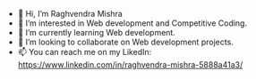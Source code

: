 - 👋 Hi, I’m Raghvendra Mishra
- 👀 I’m interested in Web development and Competitive Coding.
- 🌱 I’m currently learning Web development.
- 💞️ I’m looking to collaborate on Web development projects.
- 📫 You can reach me on my LikedIn: https://www.linkedin.com/in/raghvendra-mishra-5888a41a3/

<!---
raghvendram396/raghvendram396 is a ✨ special ✨ repository because its `README.md` (this file) appears on your GitHub profile.
You can click the Preview link to take a look at your changes.
--->
